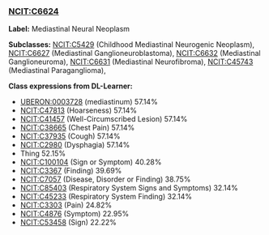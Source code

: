 
### [NCIT:C6624](http://purl.obolibrary.org/obo/NCIT_C6624)
**Label:** Mediastinal Neural Neoplasm

**Subclasses:** [NCIT:C5429](http://purl.obolibrary.org/obo/NCIT_C5429) (Childhood Mediastinal Neurogenic Neoplasm), [NCIT:C6627](http://purl.obolibrary.org/obo/NCIT_C6627) (Mediastinal Ganglioneuroblastoma), [NCIT:C6632](http://purl.obolibrary.org/obo/NCIT_C6632) (Mediastinal Ganglioneuroma), [NCIT:C6631](http://purl.obolibrary.org/obo/NCIT_C6631) (Mediastinal Neurofibroma), [NCIT:C45743](http://purl.obolibrary.org/obo/NCIT_C45743) (Mediastinal Paraganglioma), 

**Class expressions from DL-Learner:**

- [UBERON:0003728](http://purl.obolibrary.org/obo/UBERON_0003728) (mediastinum) 57.14%
- [NCIT:C47813](http://purl.obolibrary.org/obo/NCIT_C47813) (Hoarseness) 57.14%
- [NCIT:C41457](http://purl.obolibrary.org/obo/NCIT_C41457) (Well-Circumscribed Lesion) 57.14%
- [NCIT:C38665](http://purl.obolibrary.org/obo/NCIT_C38665) (Chest Pain) 57.14%
- [NCIT:C37935](http://purl.obolibrary.org/obo/NCIT_C37935) (Cough) 57.14%
- [NCIT:C2980](http://purl.obolibrary.org/obo/NCIT_C2980) (Dysphagia) 57.14%
- Thing 52.15%
- [NCIT:C100104](http://purl.obolibrary.org/obo/NCIT_C100104) (Sign or Symptom) 40.28%
- [NCIT:C3367](http://purl.obolibrary.org/obo/NCIT_C3367) (Finding) 39.69%
- [NCIT:C7057](http://purl.obolibrary.org/obo/NCIT_C7057) (Disease, Disorder or Finding) 38.75%
- [NCIT:C85403](http://purl.obolibrary.org/obo/NCIT_C85403) (Respiratory System Signs and Symptoms) 32.14%
- [NCIT:C45233](http://purl.obolibrary.org/obo/NCIT_C45233) (Respiratory System Finding) 32.14%
- [NCIT:C3303](http://purl.obolibrary.org/obo/NCIT_C3303) (Pain) 24.82%
- [NCIT:C4876](http://purl.obolibrary.org/obo/NCIT_C4876) (Symptom) 22.95%
- [NCIT:C53458](http://purl.obolibrary.org/obo/NCIT_C53458) (Sign) 22.22%


